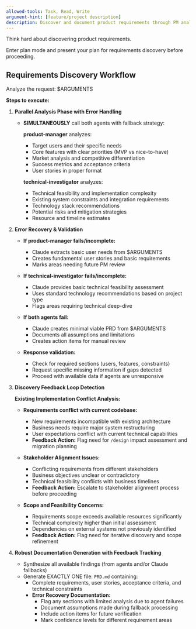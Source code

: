 ```yaml
---
allowed-tools: Task, Read, Write
argument-hint: [feature/project description]
description: Discover and document product requirements through PM analysis and technical investigation
---
```


Think hard about discovering product requirements.

Enter plan mode and present your plan for requirements discovery before proceeding.

## Requirements Discovery Workflow

Analyze the request: $ARGUMENTS

**Steps to execute:**

1. **Parallel Analysis Phase with Error Handling**
   - **SIMULTANEOUSLY** call both agents with fallback strategy:
     
     **product-manager** analyzes:
     - Target users and their specific needs
     - Core features with clear priorities (MVP vs nice-to-have)
     - Market analysis and competitive differentiation
     - Success metrics and acceptance criteria
     - User stories in proper format
     
     **technical-investigator** analyzes:
     - Technical feasibility and implementation complexity
     - Existing system constraints and integration requirements
     - Technology stack recommendations
     - Potential risks and mitigation strategies
     - Resource and timeline estimates

2. **Error Recovery & Validation**
   - **If product-manager fails/incomplete:**
     - Claude extracts basic user needs from $ARGUMENTS
     - Creates fundamental user stories and basic requirements
     - Marks areas needing future PM review
   
   - **If technical-investigator fails/incomplete:**
     - Claude provides basic technical feasibility assessment
     - Uses standard technology recommendations based on project type
     - Flags areas requiring technical deep-dive
   
   - **If both agents fail:**
     - Claude creates minimal viable PRD from $ARGUMENTS
     - Documents all assumptions and limitations
     - Creates action items for manual review
   
   - **Response validation:**
     - Check for required sections (users, features, constraints)
     - Request specific missing information if gaps detected
     - Proceed with available data if agents are unresponsive

3. **Discovery Feedback Loop Detection**

   **Existing Implementation Conflict Analysis:**
   - **Requirements conflict with current codebase:**
     - New requirements incompatible with existing architecture
     - Business needs require major system restructuring  
     - User expectations conflict with current technical capabilities
     - **Feedback Action:** Flag need for `/design` impact assessment and migration planning
   
   - **Stakeholder Alignment Issues:**
     - Conflicting requirements from different stakeholders
     - Business objectives unclear or contradictory
     - Technical feasibility conflicts with business timelines
     - **Feedback Action:** Escalate to stakeholder alignment process before proceeding
   
   - **Scope and Feasibility Concerns:**
     - Requirements scope exceeds available resources significantly
     - Technical complexity higher than initial assessment
     - Dependencies on external systems not previously identified
     - **Feedback Action:** Flag need for iterative discovery and scope refinement

4. **Robust Documentation Generation with Feedback Tracking**
   - Synthesize all available findings (from agents and/or Claude fallbacks)
   - Generate EXACTLY ONE file: `PRD.md` containing:
     - Complete requirements, user stories, acceptance criteria, and technical constraints
     - **Error Recovery Documentation:**
       - Flag any sections with limited analysis due to agent failures
       - Document assumptions made during fallback processing
       - Include action items for future verification
       - Mark confidence levels for different requirement areas